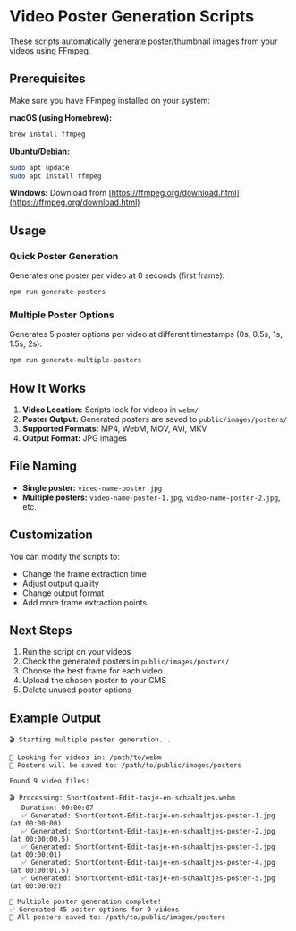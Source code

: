 # Video Poster Generation Scripts

These scripts automatically generate poster/thumbnail images from your videos using FFmpeg.

## Prerequisites

Make sure you have FFmpeg installed on your system:

**macOS (using Homebrew):**

```bash
brew install ffmpeg
```

**Ubuntu/Debian:**

```bash
sudo apt update
sudo apt install ffmpeg
```

**Windows:**
Download from [https://ffmpeg.org/download.html](https://ffmpeg.org/download.html)

## Usage

### Quick Poster Generation

Generates one poster per video at 0 seconds (first frame):

```bash
npm run generate-posters
```

### Multiple Poster Options

Generates 5 poster options per video at different timestamps (0s, 0.5s, 1s, 1.5s, 2s):

```bash
npm run generate-multiple-posters
```

## How It Works

1. **Video Location:** Scripts look for videos in `webm/`
2. **Poster Output:** Generated posters are saved to `public/images/posters/`
3. **Supported Formats:** MP4, WebM, MOV, AVI, MKV
4. **Output Format:** JPG images

## File Naming

- **Single poster:** `video-name-poster.jpg`
- **Multiple posters:** `video-name-poster-1.jpg`, `video-name-poster-2.jpg`, etc.

## Customization

You can modify the scripts to:

- Change the frame extraction time
- Adjust output quality
- Change output format
- Add more frame extraction points

## Next Steps

1. Run the script on your videos
2. Check the generated posters in `public/images/posters/`
3. Choose the best frame for each video
4. Upload the chosen poster to your CMS
5. Delete unused poster options

## Example Output

```
🎬 Starting multiple poster generation...

📁 Looking for videos in: /path/to/webm
📁 Posters will be saved to: /path/to/public/images/posters

Found 9 video files:

🎬 Processing: ShortContent-Edit-tasje-en-schaaltjes.webm
   Duration: 00:00:07
   ✅ Generated: ShortContent-Edit-tasje-en-schaaltjes-poster-1.jpg (at 00:00:00)
   ✅ Generated: ShortContent-Edit-tasje-en-schaaltjes-poster-2.jpg (at 00:00:00.5)
   ✅ Generated: ShortContent-Edit-tasje-en-schaaltjes-poster-3.jpg (at 00:00:01)
   ✅ Generated: ShortContent-Edit-tasje-en-schaaltjes-poster-4.jpg (at 00:00:01.5)
   ✅ Generated: ShortContent-Edit-tasje-en-schaaltjes-poster-5.jpg (at 00:00:02)

🎉 Multiple poster generation complete!
✅ Generated 45 poster options for 9 videos
📁 All posters saved to: /path/to/public/images/posters
```
